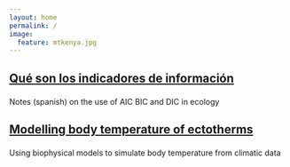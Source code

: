 ```yaml
---
layout: home
permalink: /
image:
  feature: mtkenya.jpg
---
```


<div class="tiles">

<div class="tile">
  <h2 class="post-title"><a href="{{site.baseurl}}posts/"> Qué son los indicadores de información </a></p></h2>
  <p class="post-excerpt">Notes (spanish) on the use of AIC BIC and DIC in ecology </p>
</div><!-- /.tile -->

<div class="tile">
  <h2 class="post-title"><a href="{{site.baseurl}}posts/"> Modelling body temperature of ectotherms </a></p></h2>
  <p class="post-excerpt"> Using biophysical models to simulate body temperature from climatic data </p>
</div><!-- /.tile -->
